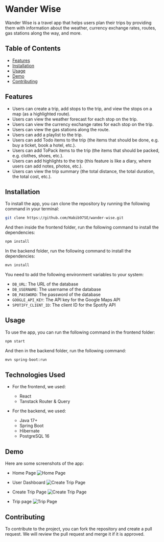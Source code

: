# Wander Wise 

Wander Wise is a travel app that helps users plan their trips by providing them with information about the weather, currency exchange rates, routes, gas stations along the way, and more.

## Table of Contents
- [Features](#features)
- [Installation](#installation)
- [Usage](#usage)
- [Demo](#demo)
- [Contributing](#contributing)


## Features
- Users can create a trip, add stops to the trip, and view the stops on a map (as a highlighted route).
- Users can view the weather forecast for each stop on the trip.
- Users can view the currency exchange rates for each stop on the trip.
- Users can view the gas stations along the route.
- Users can add a playlist to the trip.
- Users can add Todo items to the trip (the items that should be done, e.g. buy a ticket, book a hotel, etc.).
- Users can add ToPack items to the trip (the items that should be packed, e.g. clothes, shoes, etc.).
- Users can add highlights to the trip (this feature is like a diary, where users can add notes, photos, etc.).
- Users can view the trip summary (the total distance, the total duration, the total cost, etc.).



## Installation
To install the app, you can clone the repository by running the following command in your terminal:
```bash
git clone https://github.com/Habib97SE/wander-wise.git
```

And then inside the frontend folder, run the following command to install the dependencies:
```bash
npm install
```

In the backend folder, run the following command to install the dependencies:
```bash
mvn install
``` 

You need to add the following environment variables to your system:
- `DB_URL`: The URL of the database
- `DB_USERNAME`: The username of the database
- `DB_PASSWORD`: The password of the database
- `GOOGLE_API_KEY`: The API key for the Google Maps API
- `SPOTIFY_CLIENT_ID`: The client ID for the Spotify API

## Usage
To use the app, you can run the following command in the frontend folder:
```bash
npm start
```

And then in the backend folder, run the following command:
```bash
mvn spring-boot:run
```

## Technologies Used
- For the frontend, we used:
    - React
    - Tanstack Router & Query

- For the backend, we used:
    - Java 17+
    - Spring Boot
    - Hibernate
    - PostgreSQL 16

## Demo
Here are some screenshots of the app:

- Home Page
![Home Page](./readme-1.png)

- User Dashboard
![Create Trip Page](./readme-2.png)

- Create Trip Page
![Create Trip Page](./readme-3.png)

- Trip page
![Trip Page](./readme-4.png)


## Contributing
To contribute to the project, you can fork the repository and create a pull request. We will review the pull request and merge it if it is approved.

